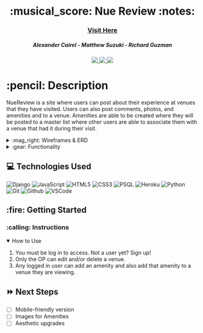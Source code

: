 <div align="center">
   <h1>:musical_score: Nue Review :notes:</h1>
   <h3><a href="https://nuereview.herokuapp.com/">Visit Here</a></h3>
   <h5>Alexander Cairel - Matthew Suzuki - Richard Guzman</h5>                             
      <a href="https://www.linkedin.com/in/alexandercairel/" target="_blank">
      <img src="https://img.shields.io/badge/-linkedin.com/in/user-blue?style=flat&``logo=Linkedin&logoColor=white">
   </a>    
    <a href="https://www.linkedin.com/in/mattsuzuki/" target="_blank">
      <img src="https://img.shields.io/badge/-linkedin.com/in/user-blue?style=flat&``logo=Linkedin&logoColor=white">
   </a> 
   	<a href="https://www.linkedin.com/in/richardaguzman/" target="_blank">
      <img src="https://img.shields.io/badge/-linkedin.com/in/user-blue?style=flat&``logo=Linkedin&logoColor=white">
   		</a> 
</div>

<h1>:pencil: Description</h1>
<p>NueReview is a site where users can post about their experience at venues that they have visited. Users can also post comments, photos, and amenities and to a venue. Amenities are able to be created where they will be posted to a master list where other users are able to associate them with a venue that had it during their visit. </p>

<details>
<summary> :mag_right: Wireframes & ERD </summary>

| Description | Screenshot |
|------------ | ------------|
| <h3 align="center">Wireframes</h3> | <img src="https://i.imgur.com/ecnQJhA.png" width="700"/> |
| <h3 align="center">ERD</h3> | <img src="https://i.imgur.com/uvWszAK.png" width="700"/> |

</details>


<details>
<summary> :gear: Functionality</summary>

| Description | Screenshot |
|------------ | ------------|
| <h3 align="center">Landing Page</h3> | <img src="https://i.imgur.com/O9qzTKM.png" width="700"/> |
| <h3 align="center">Venue Index</h3> | <img src="https://i.imgur.com/9MouxwE.png" width="700"/> |
| <h3 align="center">Amenity Index</h3> | <img src="https://i.imgur.com/W9pI1xr.png" width="700"/> |
| <h3 align="center">Venue Detail</h3> | <img src="https://i.imgur.com/ySC2xMU.png" width="700"/> |
| <h3 align="center">Venue Detail (2nd Pic On Slider)</h3> | <img src="https://i.imgur.com/8kUNwca.png" width="700"/> |
| <h3 align="center">Comment Section</h3> | <img src="https://i.imgur.com/KzsxCAS.png" width="700"/> |
| <h3 align="center">Amenity Section On Venue</h3> | <img src="https://i.imgur.com/yfvAZ8w.png" width="700"/> |
| <h3 align="center">Add Venue</h3> | <img src="https://i.imgur.com/DM1wZVW.png" width="700"/> |
| <h3 align="center">Add Amenity</h3> | <img src="https://i.imgur.com/TmHC0UD.png" width="700"/> |
| <h3 align="center">Log In</h3> | <img src="https://i.imgur.com/Neq0VOa.png" width="700"/> |

</details>



## :computer: Technologies Used


![Django](https://img.shields.io/badge/Django-092E20?style=for-the-badge&logo=django&logoColor=green)
![JavaScript](https://img.shields.io/badge/JavaScript-323330?style=for-the-badge&logo=javascript&logoColor=F7DF1E) 
![HTML5](https://img.shields.io/badge/HTML5-E34F26?style=for-the-badge&logo=html5&logoColor=white)
![CSS3](https://img.shields.io/badge/CSS3-1572B6?style=for-the-badge&logo=css3&logoColor=white)
![PSQL](https://img.shields.io/badge/PostgreSQL-316192?style=for-the-badge&logo=postgresql&logoColor=white) 
![Heroku](https://img.shields.io/badge/Heroku-430098?style=for-the-badge&logo=heroku&logoColor=white)
![Python](https://img.shields.io/badge/Python-FFD43B?style=for-the-badge&logo=python&logoColor=blue)
![Git](https://img.shields.io/badge/GIT-E44C30?style=for-the-badge&logo=git&logoColor=white)
![Github](https://img.shields.io/badge/GitHub-100000?style=for-the-badge&logo=github&logoColor=white)
![VSCode](https://img.shields.io/badge/Visual_Studio_Code-0078D4?style=for-the-badge&logo=visual%20studio%20code&logoColor=white)


<h2> :fire: Getting Started </h2>

<h3> :calling: Instructions </h3>
<details open>
<summary>How to Use</summary>
<ol>
<li>You must be log in to access. Not a user yet? Sign up!</li>
<li>Only the OP can edit and/or delete a venue.</li>
<li>Any logged in user can add an amenity and also add that amenity to a venue they are viewing.</li>
</ol>
</details>


## :fast_forward: Next Steps   

- [ ] Mobile-friendly version
- [ ] Images for Amenities 
- [ ] Aesthetic upgrades
